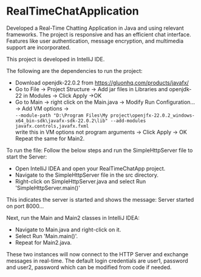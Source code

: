 # RealTimeChatApplication
Developed a Real-Time Chatting Application in Java and using relevant frameworks. The project is responsive and has an efficient chat interface.
Features like user authentication, message encryption, and multimedia support are incorporated.

This project is developed in IntelliJ IDE.

The following are the dependencies to run the project:
- Download openjdk-22.0.2 from https://gluonhq.com/products/javafx/
- Go to File -> Project Structure -> Add jar files in Libraries and openjdk-22 in Modules -> Click Apply ->OK
- Go to Main -> right click on the Main.java -> Modify Run Configuration... -> Add VM options -> <br/>
```--module-path "D:\Program Files\My project\openjfx-22.0.2_windows-x64_bin-sdk\javafx-sdk-22.0.2\lib" --add-modules javafx.controls,javafx.fxml``` <br/>
 write this in VM options not program arguments -> Click Apply -> OK
  Repeat the same for Main2.

To run the file:
Follow the below steps and run the SimpleHttpServer file to start the Server:

- Open IntelliJ IDEA and open your RealTimeChatApp project.
- Navigate to the SimpleHttpServer file in the src directory.
- Right-click on SimpleHttpServer.java and select Run 'SimpleHttpServer.main()'

This indicates the server is started and shows the message: Server started on port 8000...

Next, run the Main and Main2 classes in IntelliJ IDEA:

- Navigate to Main.java and right-click on it.
- Select Run 'Main.main()'.
- Repeat for Main2.java.

These two instances will now connect to the HTTP Server and exchange messages in real-time.
The default login credentials are user1, password and user2, password which can be modified from code if needed.

 
